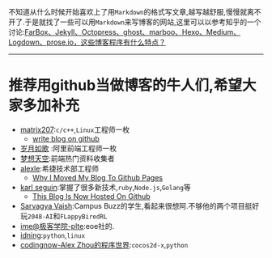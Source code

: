 不知道从什么时候开始喜欢上了用`Markdown`的格式写文章,越写越舒服,慢慢就离不开了.于是就找了一些可以用`Markdown`来写博客的网站,这里可以以参考知乎的一个讨论:[FarBox、Jekyll、Octopress、ghost、marboo、Hexo、Medium、Logdown、prose.io，这些博客程序有什么特点？](http://www.zhihu.com/question/21981094)

--------------------
推荐用github当做博客的牛人们,希望大家多加补充
===========
- [matrix207](http://matrix207.github.io/):`c/c++`,`Linux`工程师一枚
  - [write blog on github](http://matrix207.github.io/2012/09/09/write-blog-on-github/)
- [岁月如歌](https://github.com/lifesinger/lifesinger.github.com) :阿里前端工程师一枚
- [梦想天空](https://github.com/dreamsky/dreamsky.github.com):前端热门资料收集者
- [alexle](https://github.com/alexle/alexle.github.com):希捷技术部工程师
  - [Why I Moved My Blog To Github Pages](http://alexanderle.com/blog/2012/move-to-github.html)
- [karl seguin](https://github.com/karlseguin/karlseguin.github.com):掌握了很多新技术,`ruby`,`Node.js`,`Golang`等
  - [This Blog Is Now Hosted On Github](http://openmymind.net/2011/10/11/This-Blog-Is-Now-Hosted-On-Github/)
- [Sarvagya Vaish](https://github.com/SarvagyaVaish/SarvagyaVaish.github.io):Campus Buzz的学生,看起来很想阿.不够他的两个项目挺好玩`2048-AI`和`FLappyBiredRL`
- [ime@极客学院-plte](https://github.com/plter/plter.github.io):eoe社的.
- [idning](https://github.com/idning/idning.github.com):`python`,`linux`
- [codingnow-Alex Zhou的程序世界](https://github.com/zhoujianghai/zhoujianghai.github.io):`cocos2d-x`,`python`
